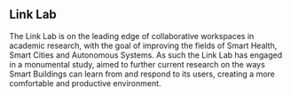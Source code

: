 ## Link Lab

The Link Lab is on the leading edge of collaborative workspaces in academic research, with the goal of improving the fields of Smart Health, Smart Cities and Autonomous Systems. As such the Link Lab has engaged in a monumental study, aimed to further current research on the ways Smart Buildings can learn from and respond to its users, creating a more comfortable and productive environment.
